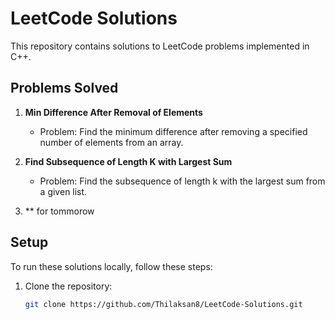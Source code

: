 # LeetCode Solutions

This repository contains solutions to LeetCode problems implemented in C++.

## Problems Solved

1. **Min Difference After Removal of Elements**
   - Problem: Find the minimum difference after removing a specified number of elements from an array.

2. **Find Subsequence of Length K with Largest Sum**
   - Problem: Find the subsequence of length k with the largest sum from a given list.

3. ** for tommorow

## Setup

To run these solutions locally, follow these steps:

1. Clone the repository:
   ```bash
   git clone https://github.com/Thilaksan8/LeetCode-Solutions.git
